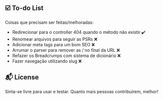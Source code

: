 
## :ballot_box_with_check: To-do List

Coisas que precisam ser feitas/melhoradas:
  - Redirecionar para o controller 404 quando o método não existir :heavy_check_mark:
  - Renomear arquivos para seguir as PSRs :x:
  - Adicionar meta tags para um bom SEO :x:
  - Arrumar o parser para remover as / no final da URL :x:
  - Refazer os Breadcrumps com sistema de dicionário :x:
  - Fazer navegação utilizando slug :x:


## :mailbox_with_mail: License 

Sinta-se livre para usar e testar. Quanto mais pessoas contribuírem, melhor!


